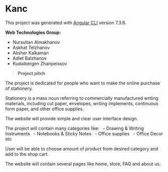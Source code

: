 # Kanc

This project was generated with [Angular CLI](https://github.com/angular/angular-cli) version 7.3.6.

**Web Technologies Group:**


- Nursultan Almakhanov
- Askhat Telzhanov
- Alisher Kalkaman
- Adlet Balzhanov
- Kudaibergen Zhanpeissov


> **Project pitch**

The project is dedicated for people who want to make the online purchase of stationery.

Stationery is a mass noun referring to commercially manufactured writing materials, including cut paper, envelopes, writing implements, continuous form paper, and other office supplies.

The website will provide simple and clear user interface design.

The project will contain many categories like:
  - Drawing & Writing Instruments
  - Notebooks & Sticky Notes
  - Office supplies
  - Office Decor etc

User will be able to choose amount of product from desired category and add to the shop cart.

The website will contain several pages like home,   store, FAQ and about us.
